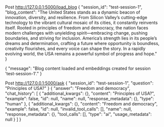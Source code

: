 Post
http://127.0.0.1:5000/load_blog
{
  "session_id": "test-session-1",
  "blog_content": "The United States stands as a dynamic beacon of innovation, diversity, and resilience. From Silicon Valley’s cutting-edge technology to the vibrant cultural mosaic of its cities, it constantly reinvents itself. Rooted in principles of freedom and democracy, the nation faces modern challenges with unyielding spirit—embracing change, pushing boundaries, and striving for inclusion. America’s strength lies in its people’s dreams and determination, crafting a future where opportunity is boundless, creativity flourishes, and every voice can shape the story. In a rapidly evolving world, the USA remains a powerful symbol of progress and hope."
}

{
    "message": "Blog content loaded and embeddings created for session 'test-session-1'."
}

Post
http://127.0.0.1:5000/ask
{
  "session_id": "test-session-1",
  "question": "Principles of USA?"
}
{
    "answer": "Freedom and democracy",
    "chat_history": [
        {
            "additional_kwargs": {},
            "content": "Principles of USA?",
            "example": false,
            "id": null,
            "name": null,
            "response_metadata": {},
            "type": "human"
        },
        {
            "additional_kwargs": {},
            "content": "Freedom and democracy",
            "example": false,
            "id": null,
            "invalid_tool_calls": [],
            "name": null,
            "response_metadata": {},
            "tool_calls": [],
            "type": "ai",
            "usage_metadata": null
        }
    ]
}